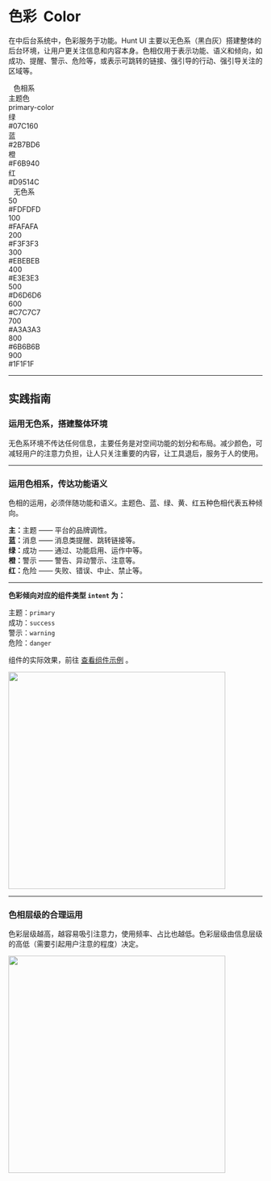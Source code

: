 # 色彩&nbsp; Color

在中后台系统中，色彩服务于功能。Hunt UI 主要以无色系（黑白灰）搭建整体的后台环境，让用户更关注信息和内容本身。色相仅用于表示功能、语义和倾向，如成功、提醒、警示、危险等，或表示可跳转的链接、强引导的行动、强引导关注的区域等。

<section class="headerSection">
<div class="headerBox" style="flex: .45;">
  <div class="colorBox">
    <div class="headerBoxTitle" style="margin-left: 10px;">
      色相系
    </div>
    <div class="colorPalette">
      <div class="colorSwatch" style="background-color: var(--primary-color);"></div>
      <div>
      <div class="colorTitle"> 主题色 </div>
      <div class="colorSubTitle">primary-color</div>
      </div>
    </div>
    <div class="colorPalette">
      <div class="colorSwatch" style="background-color: var(--ad-green);"></div>
      <div>
      <div class="colorTitle"> 绿 </div>
      <div class="colorSubTitle">#07C160</div>
      </div>
    </div>
    <div class="colorPalette">
      <div class="colorSwatch" style="background-color: var(--ad-blue);"></div>
      <div>
      <div class="colorTitle"> 蓝 </div>
      <div class="colorSubTitle">#2B7BD6</div>
      </div>
    </div>
    <div class="colorPalette">
      <div class="colorSwatch" style="background-color: var(--ad-orange);"></div>
      <div>
      <div class="colorTitle"> 橙 </div>
      <div class="colorSubTitle">#F6B940</div>
      </div>
    </div>
    <div class="colorPalette">
      <div class="colorSwatch" style="background-color: var(--ad-red);"></div>
      <div>
      <div class="colorTitle"> 红 </div>
      <div class="colorSubTitle">#D9514C</div>
      </div>
    </div>
  </div>
</div>
<div class="headerBox" style="align-items: flex-end;">
  <div class="colorBox">
    <div class="headerBoxTitle" style="margin-left: 10px;">
    无色系
    </div>
    <div class="colorPalette">
      <div class="colorSwatch" style="background-color: var(--gray-50);"></div>
      <div>
      <div class="colorTitle"> 50 </div>
      <div class="colorSubTitle">#FDFDFD</div>
      </div>
    </div>
    <div class="colorPalette">
      <div class="colorSwatch" style="background-color: var(--gray-100);"></div>
      <div>
      <div class="colorTitle"> 100 </div>
      <div class="colorSubTitle">#FAFAFA</div>
      </div>
    </div>
    <div class="colorPalette">
      <div class="colorSwatch" style="background-color: var(--gray-200);"></div>
      <div>
      <div class="colorTitle"> 200 </div>
      <div class="colorSubTitle">#F3F3F3</div>
      </div>
    </div>
    <div class="colorPalette">
      <div class="colorSwatch" style="background-color: var(--gray-300);"></div>
      <div>
      <div class="colorTitle"> 300 </div>
      <div class="colorSubTitle">#EBEBEB</div>
      </div>
    </div>
    <div class="colorPalette">
      <div class="colorSwatch" style="background-color: var(--gray-400);"></div>
      <div>
      <div class="colorTitle"> 400 </div>
      <div class="colorSubTitle">#E3E3E3</div>
      </div>
    </div>
  </div>
  <div class="colorBox">
    <div class="colorPalette">
      <div class="colorSwatch" style="background-color: var(--gray-500);"></div>
      <div>
      <div class="colorTitle"> 500 </div>
      <div class="colorSubTitle">#D6D6D6</div>
      </div>
    </div>
    <div class="colorPalette">
      <div class="colorSwatch" style="background-color: var(--gray-600);"></div>
      <div>
      <div class="colorTitle"> 600 </div>
      <div class="colorSubTitle">#C7C7C7</div>
      </div>
    </div>
    <div class="colorPalette">
      <div class="colorSwatch" style="background-color: var(--gray-700);"></div>
      <div>
      <div class="colorTitle"> 700 </div>
      <div class="colorSubTitle">#A3A3A3</div>
      </div>
    </div>
    <div class="colorPalette">
      <div class="colorSwatch" style="background-color: var(--gray-800);"></div>
      <div>
      <div class="colorTitle"> 800 </div>
      <div class="colorSubTitle">#6B6B6B</div>
      </div>
    </div>
    <div class="colorPalette">
      <div class="colorSwatch" style="background-color: var(--gray-900);"></div>
      <div>
      <div class="colorTitle"> 900 </div>
      <div class="colorSubTitle">#1F1F1F</div>
      </div>
    </div>
</div>
</section>

---

## 实践指南

<article>
    <section class="articleInner">
        <h3 class="articleH3">
        运用无色系，搭建整体环境
        </h3>
        <p class="articleP">
        无色系环境不传达任何信息，主要任务是对空间功能的划分和布局。减少颜色，可减轻用户的注意力负担，让人只关注重要的内容，让工具退后，服务于人的使用。
        </p>
    </section>
        <div style="flex: 1;">
  <!-- <img src="https://wxa.wxs.qq.com/mpweb/delivery/legacy/wxadtouch/upload/t1/q6pyumry_6b1992bc.png" style="margin: 0; width: 430px; background-color: #fcfcfc;" /> -->
  </div>
</article>

---

<article>
    <section class="articleInner">
        <h3 class="articleH3">
        运用色相系，传达功能语义
        </h3>
        <p class="articleP">
        色相的运用，必须伴随功能和语义。主题色、蓝、绿、黄、红五种色相代表五种倾向。
        </p>
        <p class="articleP">
        <strong>主：</strong>主题 —— 平台的品牌调性。<br><strong>蓝：</strong>消息 —— 消息类提醒、跳转链接等。<br><strong>绿：</strong>成功 —— 通过、功能启用、运作中等。<br><strong>橙：</strong>警示 —— 警告、异动警示、注意等。<br><strong>红：</strong>危险 —— 失败、错误、中止、禁止等。
        </p>
        <hr>
        <p class="articleP">
        <strong>色彩倾向对应的组件类型 <code>intent</code> 为：</strong>
        </p>
        <p class="articleP">
        主题：<code>primary</code><br>
        成功：<code>success</code><br>
        警示：<code>warning</code><br>
        危险：<code>danger</code><br>
        </p>
        <p class="articleP">
        组件的实际效果，前往 <a href="/components/alert">查看组件示例</a> 。
        </p>
    </section>
    <div display="block" style="flex: 1;">
      <!-- <img src="https://wxa.wxs.qq.com/mpweb/delivery/legacy/wxadtouch/upload/t1/7cx3kows_bd4d920a.png" style="margin: 0 0 56px 0; width: 430px; background-color: #fcfcfc;" /> -->
      <img src="https://wxa.wxs.qq.com/mpweb/delivery/legacy/wxadtouch/upload/t1/pef4qvyn_bd4d920a.png" style="margin: 0; width: 430px; background-color: #fcfcfc;" />
  </div>
</article>

---

<article>
    <section class="articleInner">
        <h3 class="articleH3">
        色相层级的合理运用
        </h3>
        <p class="articleP">
        色彩层级越高，越容易吸引注意力，使用频率、占比也越低。色彩层级由信息层级的高低（需要引起用户注意的程度）决定。
        </p>
    </section>
    <div display="block" style="flex: 1;">
  <img src="https://wxa.wxs.qq.com/mpweb/delivery/legacy/wxadtouch/upload/t1/nryqgb80_103001c8.png" style="margin: 0; width: 430px;  background-color: #fcfcfc;" />
  </div>
</article>
